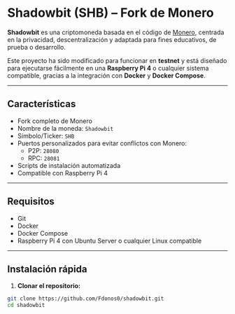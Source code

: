 # Shadowbit (SHB) – Fork de Monero

**Shadowbit** es una criptomoneda basada en el código de [Monero](https://www.getmonero.org/), centrada en la privacidad, descentralización y adaptada para fines educativos, de prueba o desarrollo.

Este proyecto ha sido modificado para funcionar en **testnet** y está diseñado para ejecutarse fácilmente en una **Raspberry Pi 4** o cualquier sistema compatible, gracias a la integración con **Docker** y **Docker Compose**.

---

## Características

- Fork completo de Monero
- Nombre de la moneda: `Shadowbit`
- Símbolo/Ticker: `SHB`
- Puertos personalizados para evitar conflictos con Monero:
  - P2P: `28080`
  - RPC: `28081`
- Scripts de instalación automatizada
- Compatible con Raspberry Pi 4

---

## Requisitos

- Git
- Docker
- Docker Compose
- Raspberry Pi 4 con Ubuntu Server o cualquier Linux compatible

---

## Instalación rápida

1. **Clonar el repositorio:**

```bash
git clone https://github.com/Fdonos0/shadowbit.git
cd shadowbit